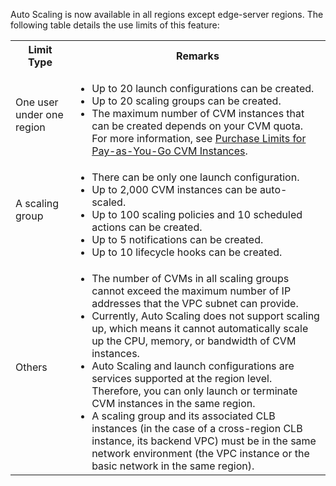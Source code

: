 Auto Scaling is now available in all regions except edge-server regions. The following table details the use limits of this feature:
<table>
<tr>
<th>Limit Type</th>
<th>Remarks</th>
</tr>
<tr>
<td>One user under one region</td>
<td>
<ul class="params">
<li>Up to 20 launch configurations can be created.</li>
<li>Up to 20 scaling groups can be created.</li>
<li>The maximum number of CVM instances that can be created depends on your CVM quota. For more information, see <a href="https://intl.cloud.tencent.com/document/product/213/2664">Purchase Limits for Pay-as-You-Go CVM Instances</a>.</li>
</ul>
</td>
</tr>
<tr>
<td>A scaling group</td>
<td>
<ul class="params">
<li>There can be only one launch configuration.</li>
<li>Up to 2,000 CVM instances can be auto-scaled.</li>
<li>Up to 100 scaling policies and 10 scheduled actions can be created.</li>
<li>Up to 5 notifications can be created.</li>
<li>Up to 10 lifecycle hooks can be created.</li>
</ul>
</td>
</tr>
<tr>
<td>Others</td>
<td>
<ul class="params">
<li>The number of CVMs in all scaling groups cannot exceed the maximum number of IP addresses that the VPC subnet can provide.</li>
<li>Currently, Auto Scaling does not support scaling up, which means it cannot automatically scale up the CPU, memory, or bandwidth of CVM instances.</li>
<li>Auto Scaling and launch configurations are services supported at the region level. Therefore, you can only launch or terminate CVM instances in the same region.</li>
<li>A scaling group and its associated CLB instances (in the case of a cross-region CLB instance, its backend VPC) must be in the same network environment (the VPC instance or the basic network in the same region).</li>
</ul>
</td>
</tr>
</table>

<style>
	.params{margin-bottom:0px !important;}
</style>
